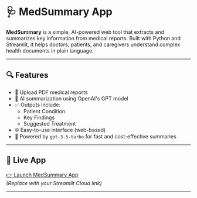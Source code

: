 # 🩺 MedSummary App

**MedSummary** is a simple, AI-powered web tool that extracts and summarizes key information from medical reports. Built with Python and Streamlit, it helps doctors, patients, and caregivers understand complex health documents in plain language.

---

## 🔍 Features

- 📄 Upload PDF medical reports
- 🤖 AI summarization using OpenAI's GPT model
- ✅ Outputs include:
  - Patient Condition
  - Key Findings
  - Suggested Treatment
- 🌐 Easy-to-use interface (web-based)
- 🧠 Powered by `gpt-3.5-turbo` for fast and cost-effective summaries

---

## 🚀 Live App

[👉 Launch MedSummary App](https://medsummary.streamlit.app/)  
*(Replace with your Streamlit Cloud link)*

---



